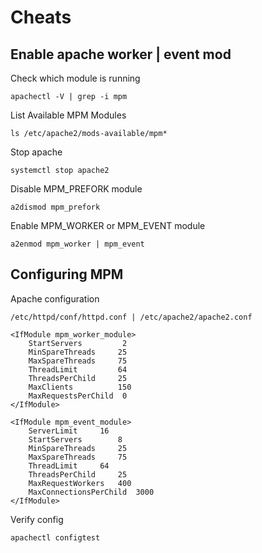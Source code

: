 # Cheats

## Enable apache worker | event mod
Check which module is running  
```
apachectl -V | grep -i mpm
```


List Available MPM Modules  
```
ls /etc/apache2/mods-available/mpm*
```

Stop apache  
```
systemctl stop apache2
```

Disable MPM_PREFORK module  
```
a2dismod mpm_prefork
```

Enable MPM_WORKER or MPM_EVENT module  
```
a2enmod mpm_worker | mpm_event
```

## Configuring MPM
Apache configuration  
```
/etc/httpd/conf/httpd.conf | /etc/apache2/apache2.conf
```
```
<IfModule mpm_worker_module>
    StartServers         2
    MinSpareThreads     25
    MaxSpareThreads     75 
    ThreadLimit         64
    ThreadsPerChild     25
    MaxClients          150
    MaxRequestsPerChild  0
</IfModule>
```
```
<IfModule mpm_event_module>
	ServerLimit		16
	StartServers		8
	MinSpareThreads		25
	MaxSpareThreads		75
	ThreadLimit		64
	ThreadsPerChild		25
	MaxRequestWorkers	400
	MaxConnectionsPerChild  3000
</IfModule>
```
Verify config  
```
apachectl configtest
```


